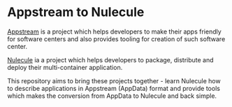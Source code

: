 # Appstream to Nulecule

[Appstream](http://www.freedesktop.org/wiki/Distributions/AppStream/) is a project which helps developers to make their apps friendly for software centers and also provides tooling for creation of such software center.

[Nulecule](http://www.projectatomic.io/docs/nulecule/) ia a project which helps developers to package, distribute and deploy their multi-container application.

This repository aims to bring these projects together - learn Nulecule how to describe applications in Appstream (AppData) format and provide tools which makes the conversion from AppData to Nulecule and back simple.
